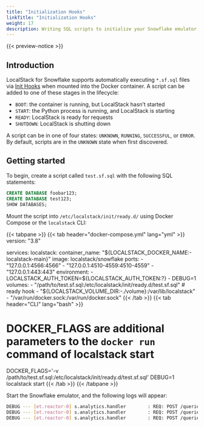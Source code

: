 ```yaml
---
title: "Initialization Hooks"
linkTitle: "Initialization Hooks"
weight: 17
description: Writing SQL scripts to initialize your Snowflake emulator
---
```


{{< preview-notice >}}
 
## Introduction

LocalStack for Snowflake supports automatically executing `*.sf.sql` files via [Init Hooks](https://docs.localstack.cloud/references/init-hooks/) when mounted into the Docker container. A script can be added to one of these stages in the lifecycle:

-   `BOOT`: the container is running, but LocalStack hasn’t started
-   `START`: the Python process is running, and LocalStack is starting
-   `READY`: LocalStack is ready for requests
-   `SHUTDOWN`: LocalStack is shutting down

A script can be in one of four states: `UNKNOWN`, `RUNNING`, `SUCCESSFUL`, or `ERROR`. By default, scripts are in the `UNKNOWN` state when first discovered.

## Getting started

To begin, create a script called `test.sf.sql` with the following SQL statements:

```sql
CREATE DATABASE foobar123;
CREATE DATABASE test123;
SHOW DATABASES;
```

Mount the script into `/etc/localstack/init/ready.d/` using Docker Compose or the `localstack` CLI:

{{< tabpane >}}
{{< tab header="docker-compose.yml" lang="yml" >}}
version: "3.8"

services:
  localstack:
    container_name: "${LOCALSTACK_DOCKER_NAME:-localstack-main}"
    image: localstack/snowflake
    ports:
      - "127.0.0.1:4566:4566"
      - "127.0.0.1:4510-4559:4510-4559"
      - "127.0.0.1:443:443"
    environment:
      - LOCALSTACK_AUTH_TOKEN=${LOCALSTACK_AUTH_TOKEN:?}
      - DEBUG=1
    volumes:
      - "/path/to/test.sf.sql:/etc/localstack/init/ready.d/test.sf.sql"  # ready hook
      - "${LOCALSTACK_VOLUME_DIR:-./volume}:/var/lib/localstack"
      - "/var/run/docker.sock:/var/run/docker.sock"
{{< /tab >}}
{{< tab header="CLI" lang="bash" >}}
# DOCKER_FLAGS are additional parameters to the `docker run` command of localstack start

DOCKER_FLAGS='-v /path/to/test.sf.sql:/etc/localstack/init/ready.d/test.sf.sql' DEBUG=1 localstack start
{{< /tab >}}
{{< /tabpane >}}

Start the Snowflake emulator, and the following logs will appear:

```bash 
DEBUG --- [et.reactor-0] s.analytics.handler        : REQ: POST /queries/v1/query-request {"sqlText": "CREATE DATABASE foobar123", ...
DEBUG --- [et.reactor-0] s.analytics.handler        : REQ: POST /queries/v1/query-request {"sqlText": "CREATE DATABASE test123", ...
DEBUG --- [et.reactor-0] s.analytics.handler        : REQ: POST /queries/v1/query-request {"sqlText": "SHOW DATABASES", ...
```
